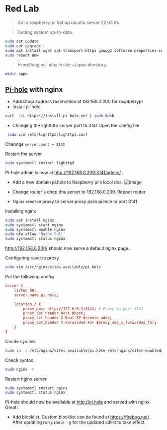 # Red Lab

> Got a raspberry-pi
> Set up ubuntu server 22.04 lts

> Getting system up-to-date.
```bash
sudo apt update
sudo apt upgrade
sudo apt install wget apt-transport-https gnupg2 software-properties-common
sudo reboot now
```

> Everything will stay inside ~/apps directory.
```bash
mkdir apps
```

## [Pi-hole](https://github.com/pi-hole/pi-hole/#one-step-automated-install) with nginx

- Addi Dhcp address reservation at 192.168.0.200 for raspberrypi
- Install pi-hole
```bash
curl -sSL https://install.pi-hole.net | sudo bash
```

- Changing the lighthttp server port to 3141
Open the config file
```bash
 sudo vim /etc/lighttpd/lighttpd.conf
```
Channge `server.port = 3141`

Restart the server
```bash
sudo systemctl restart lighttpd
```

Pi-hole admin is now at http://192.168.0.200:3141/admin/ .

- Add a new domain pi.hole to Raspberry pi's local dns. ![image](https://github.com/reduan2660/home-lab/assets/61122163/61eba62e-3348-4fff-a4b4-9147a3ce3fda)

- Change router's dhcp dns server to 192.168.0.200. Reboot router
- Nginx reverse proxy to server proxy pass pi.hole to port 3141

Installing nginx
```bash
sudo apt install nginx
sudo systemctl start nginx
sudo systemctl enable nginx
sudo ufw allow 'Nginx Full'
sudo systemctl status nginx
```

http://192.168.0.200/ should now serve a default nginx page.

Configuring reverse proxy
```bash
sudo vim /etc/nginx/sites-available/pi.hole
```

Put the following config 
```conf
server {
    listen 80;
    server_name pi.hole;

    location / {
        proxy_pass http://127.0.0.1:3141; # Proxy to port 3141
        proxy_set_header Host $host;
        proxy_set_header X-Real-IP $remote_addr;
        proxy_set_header X-Forwarded-For $proxy_add_x_forwarded_for;
    }
}
```

Create symlink
```bash
sudo ln -s /etc/nginx/sites-available/pi.hole /etc/nginx/sites-enabled/
```

Check syntax
```bash
sudo nginx -t
```

Restart nginx server
```bash
sudo systemctl restart nginx
sudo systemctl status nginx
```

Pi-hole should now be available at http://pi.hole and served with nginx. Great!.

- Add blocklist. Custom blocklist can be found at https://firebog.net/ . After updating run `pihole -g` for the updated adlist to take effect.

